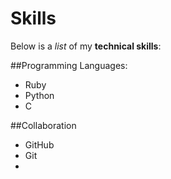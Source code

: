 # Skills

Below is a _list_ of my **technical skills**:

##Programming Languages:
- Ruby
- Python
- C

##Collaboration
- GitHub
- Git
- 
